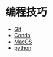 # 编程技巧


* [Git](/coding-tips/git)
* [Conda](/coding-tips/conda)
* [MacOS](/coding-tips/mac)
* [python](/coding-tips/python)
